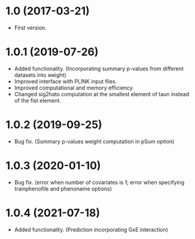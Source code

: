 # 1.0 (2017-03-21)
* First version.

# 1.0.1 (2019-07-26)
* Added functionality. (Incorporating summary p-values from different datasets into weight)
* Improved interface with PLINK input files. 
* Improved computational and memory efficiency. 
* Changed sig2hato computation at the smallest element of taun instead of the fist element.

# 1.0.2 (2019-09-25)
* Bug fix. (Summary p-values weight computation in pSum option)

# 1.0.3 (2020-01-10)
* Bug fix. (error when number of covariates is 1; error when specifying trainphenofile and phenoname options)

# 1.0.4 (2021-07-18)
* Added functionality. (Prediction incorporating GxE interaction)
